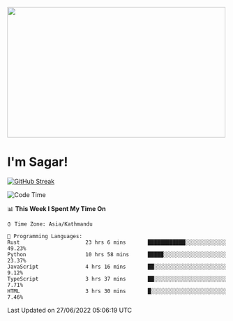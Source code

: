 
<img src="https://media.giphy.com/media/3ornk57KwDXf81rjWM/giphy.gif" width="500" height="300" frameBorder="0" class="giphy-embed" allowFullScreen></img>

#   I'm Sagar!
[![GitHub Streak](https://github-readme-streak-stats.herokuapp.com/?user=sgr2848)](https://git.io/streak-stats)
<!--START_SECTION:waka-->
![Code Time](http://img.shields.io/badge/Code%20Time-0%20secs-blue)

📊 **This Week I Spent My Time On** 

```text
⌚︎ Time Zone: Asia/Kathmandu

💬 Programming Languages: 
Rust                     23 hrs 6 mins       ████████████░░░░░░░░░░░░░   49.23% 
Python                   10 hrs 58 mins      █████░░░░░░░░░░░░░░░░░░░░   23.37% 
JavaScript               4 hrs 16 mins       ██░░░░░░░░░░░░░░░░░░░░░░░   9.12% 
TypeScript               3 hrs 37 mins       ██░░░░░░░░░░░░░░░░░░░░░░░   7.71% 
HTML                     3 hrs 30 mins       █░░░░░░░░░░░░░░░░░░░░░░░░   7.46%

```


 Last Updated on 27/06/2022 05:06:19 UTC
<!--END_SECTION:waka-->
